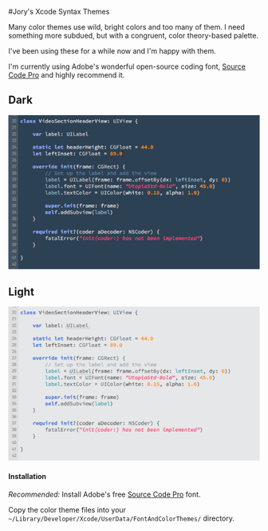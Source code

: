 #Jory's Xcode Syntax Themes

Many color themes use wild, bright colors and too many of them. I need something more subdued, but with a congruent, color theory-based palette. 

I've been using these for a while now and I'm happy with them.

I'm currently using Adobe's wonderful open-source coding font, [Source Code Pro](https://github.com/adobe-fonts/source-c…) and highly recommend it.

## Dark
![](images/dark.png)



## Light

![](images/light.png)

#### Installation

*Recommended:* Install Adobe's free [Source Code Pro](https://github.com/adobe-fonts/source-c…) font. 

Copy the color theme files into your `~/Library/Developer/Xcode/UserData/FontAndColorThemes/` directory.